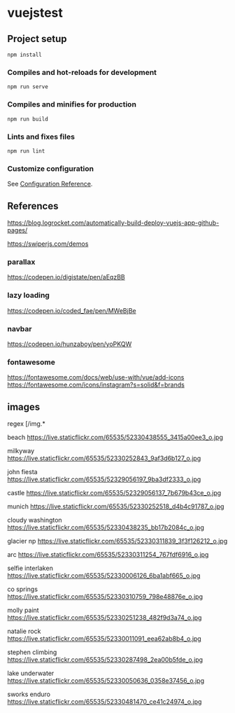 # vuejstest

## Project setup
```
npm install
```

### Compiles and hot-reloads for development
```
npm run serve
```

### Compiles and minifies for production
```
npm run build
```

### Lints and fixes files
```
npm run lint
```

### Customize configuration
See [Configuration Reference](https://cli.vuejs.org/config/).


## References
https://blog.logrocket.com/automatically-build-deploy-vuejs-app-github-pages/

https://swiperjs.com/demos

### parallax
https://codepen.io/digistate/pen/aEqzBB

### lazy loading
https://codepen.io/coded_fae/pen/MWeBjBe

### navbar
https://codepen.io/hunzaboy/pen/yoPKQW

### fontawesome
https://fontawesome.com/docs/web/use-with/vue/add-icons
https://fontawesome.com/icons/instagram?s=solid&f=brands

## images 
regex \[\/img.*

beach
https://live.staticflickr.com/65535/52330438555_3415a00ee3_o.jpg

milkyway
https://live.staticflickr.com/65535/52330252843_9af3d6b127_o.jpg

john fiesta
https://live.staticflickr.com/65535/52329056197_9ba3df2333_o.jpg

castle
https://live.staticflickr.com/65535/52329056137_7b679b43ce_o.jpg

munich
https://live.staticflickr.com/65535/52330252518_d4b4c91787_o.jpg

cloudy washington
https://live.staticflickr.com/65535/52330438235_bb17b2084c_o.jpg

glacier np
https://live.staticflickr.com/65535/52330311839_3f3f126212_o.jpg

arc
https://live.staticflickr.com/65535/52330311254_767fdf6916_o.jpg

selfie interlaken
https://live.staticflickr.com/65535/52330006126_6ba1abf665_o.jpg

co springs
https://live.staticflickr.com/65535/52330310759_798e48876e_o.jpg

molly paint
https://live.staticflickr.com/65535/52330251238_482f9d3a74_o.jpg

natalie rock
https://live.staticflickr.com/65535/52330011091_eea62ab8b4_o.jpg

stephen climbing
https://live.staticflickr.com/65535/52330287498_2ea00b5fde_o.jpg

lake underwater
https://live.staticflickr.com/65535/52330050636_0358e37456_o.jpg

sworks enduro
https://live.staticflickr.com/65535/52330481470_ce41c24974_o.jpg